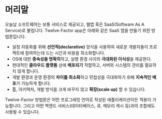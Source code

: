 머리말
============

오늘날 소프트웨어는 보통 서비스로 제공되고, 웹앱 혹은 SaaS(Software As A Service)로 불립니다. Twelve-Factor app은 아래와 같은 SaaS 앱을 만들기 위한 방법론입니다.

* 설정 자동화를 위해 **선언적(declarative)** 양식을 사용하여 새로운 개발자들이 프로젝트에 참여하는데 드는 시간과 비용을 최소화합니다.
* OS에 대한 **종속성을 명확히**하고, 실행 환경 사이의 **극대화된 이식성**을 제공한다.
* 현대적인 **클라우드 플랫폼** 상에 **배포되기** 적합하고, 서버와 시스템의 관리를 필요하지 않게 합니다.
* 개발 환경과 운영 환경의 **차이를 최소화**하고 민첩성을 극대화하기 위해 **지속적인 배포**가 가능하게 합니다.
* 툴, 아키텍처, 개발 방식을 크게 바꾸지 않고 **확장(scale up)** 할 수 있습니다.

Twelve-Factor 방법론은 어떤 프로그래밍 언어로 작성된 애플리케이션이든 적용이 가능합니다. 그리고 어떤 백엔드 서비스(데이터베이스, 큐, 메모리 캐시 등)과의 조합에도 사용될 수 있습니다.